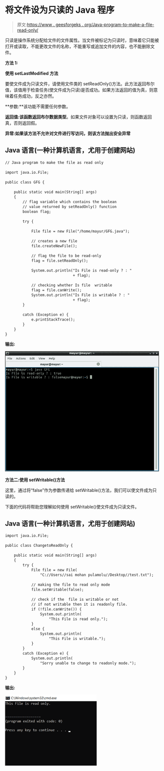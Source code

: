 # 将文件设为只读的 Java 程序

> 原文:[https://www . geesforgeks . org/Java-program-to-make-a-file-read-only/](https://www.geeksforgeeks.org/java-program-to-make-a-file-read-only/)

只读是操作系统分配给文件的文件属性。当文件被标记为只读时，意味着它只能被打开或读取，不能更改文件的名称，不能重写或追加文件的内容，也不能删除文件。

**方法 1:**

**使用 setLastModified 方法**

要使文件成为只读文件，请使用文件类的 setReadOnly()方法。此方法返回布尔值，该值用于检查任务(使文件成为只读)是否成功。如果方法返回的值为真，则意味着任务成功，反之亦然。

**参数:**该功能不需要任何参数。

**返回值:**该函数返回**布尔数据类型**。如果文件对象可以设置为只读，则函数返回真，否则返回假。

**异常:**如果该方法不允许对文件进行写访问，则该方法抛出**安全异常**

## Java 语言(一种计算机语言，尤用于创建网站)

```
// Java program to make the file as read only

import java.io.File;

public class GFG {

    public static void main(String[] args)
    {
        // flag variable which contains the boolean
        // value returned by setReadOnly() function
        boolean flag;

        try {

            File file = new File("/home/mayur/GFG.java");

            // creates a new file
            file.createNewFile();

            // flag the file to be read-only
            flag = file.setReadOnly();

            System.out.println("Is File is read-only ? : "
                               + flag);

            // checking whether Is file  writable
            flag = file.canWrite();
            System.out.println("Is File is writable ? : "
                               + flag);
        }

        catch (Exception e) {
            e.printStackTrace();
        }
    }
}
```

**输出:**

![Java Program to Make a File Read-Only](img/34cb53dd0fdaaf7fd6829446a3d9a6b1.png)

**方法二:使用 setWritable()方法**

这里，通过将“false”作为参数传递给 setWritable()方法，我们可以使文件成为只读的。

下面的代码将帮助您理解如何使用 setWritable()使文件成为只读文件。

## Java 语言(一种计算机语言，尤用于创建网站)

```
import java.io.File;

public class ChangetoReadOnly {

    public static void main(String[] args)
    {
        try {
            File file = new File(
                "C://Users//sai mohan pulamolu//Desktop//test.txt");

            // making the file to read only mode
            file.setWritable(false);

            // check if the  file is writable or not
            // if not writable then it is readonly file.
            if (!file.canWrite()) {
                System.out.println(
                    "This File is read only.");
            }
            else {
                System.out.println(
                    "This File is writable.");
            }
        }
        catch (Exception e) {
            System.out.println(
                "Sorry unable to change to readonly mode.");
        }
    }
}
```

**输出:**

![](img/53fab7adb28f79752dd090551da5fde1.png)